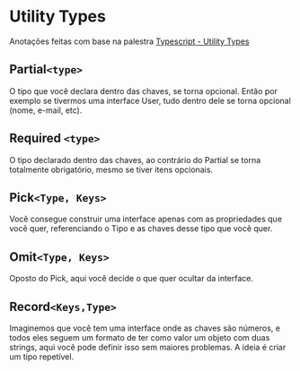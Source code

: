 # Utility Types

Anotações feitas com base na palestra
[Typescript - Utility Types](https://www.youtube.com/watch?v=V2D8IghrsgQ '@embed')

## Partial`<type>`

O tipo que você declara dentro das chaves, se torna opcional. Então por exemplo se tivermos uma interface User, tudo dentro dele se torna opcional (nome, e-mail, etc).

## Required `<type>`

O tipo declarado dentro das chaves, ao contrário do Partial se torna totalmente obrigatório, mesmo se tiver itens opcionais.

## Pick`<Type, Keys>`

Você consegue construir uma interface apenas com as propriedades que você quer, referenciando o Tipo e as chaves desse tipo que você quer.

## Omit`<Type, Keys>`

Oposto do Pick, aqui você decide o que quer ocultar da interface.

## Record`<Keys,Type>`

Imaginemos que você tem uma interface onde as chaves são números, e todos eles seguem um formato de ter como valor um objeto com duas strings, aqui você pode definir isso sem maiores problemas. A ideia é criar um tipo repetível.
